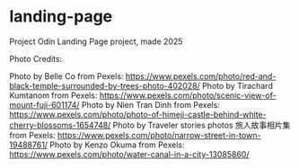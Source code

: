 # landing-page
Project Odin Landing Page project, made 2025

Photo Credits:

Photo by Belle Co from Pexels: https://www.pexels.com/photo/red-and-black-temple-surrounded-by-trees-photo-402028/
Photo by Tirachard Kumtanom from Pexels: https://www.pexels.com/photo/scenic-view-of-mount-fuji-601174/
Photo by Nien Tran Dinh from Pexels: https://www.pexels.com/photo/photo-of-himeji-castle-behind-white-cherry-blossoms-1654748/
Photo by Traveler stories photos  旅人故事相片集 from Pexels: https://www.pexels.com/photo/narrow-street-in-town-19488761/
Photo by Kenzo Okuma from Pexels: https://www.pexels.com/photo/water-canal-in-a-city-13085860/